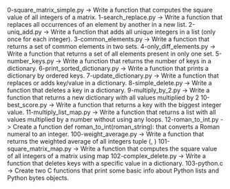 0-square_matrix_simple.py -> Write a function that computes the square value of all integers of a matrix.
1-search_replace.py -> Write a function that replaces all occurrences of an element by another in a new list.
2-uniq_add.py -> Write a function that adds all unique integers in a list (only once for each integer).
3-common_elements.py -> Write a function that returns a set of common elements in two sets.
4-only_diff_elements.py -> Write a function that returns a set of all elements present in only one set.
5-number_keys.py -> Write a function that returns the number of keys in a dictionary.
6-print_sorted_dictionary.py -> Write a function that prints a dictionary by ordered keys.
7-update_dictionary.py -> Write a function that replaces or adds key/value in a dictionary.
8-simple_delete.py -> Write a function that deletes a key in a dictionary.
9-multiply_by_2.py -> Write a function that returns a new dictionary with all values multiplied by 2
10-best_score.py -> Write a function that returns a key with the biggest integer value.
11-multiply_list_map.py -> Write a function that returns a list with all values multiplied by a number without using any loops.
12-roman_to_int.py -> Create a function def roman_to_int(roman_string): that converts a Roman numeral to an integer.
100-weight_average.py -> Write a function that returns the weighted average of all integers tuple (<score>, <weight>)
101-square_matrix_map.py -> Write a function that computes the square value of all integers of a matrix using map
102-complex_delete.py -> Write a function that deletes keys with a specific value in a dictionary.
103-python.c -> Create two C functions that print some basic info about Python lists and Python bytes objects.

